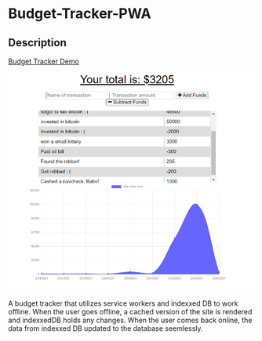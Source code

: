 # Budget-Tracker-PWA

## Description

[Budget Tracker Demo](https://budget-tracker-e-wager.herokuapp.com/)

![Budget Tracker pic](/src/demoPics/demoPic.png)

A budget tracker that utilizes service workers and indexxed DB to work offline. When the user goes offline,
a cached version of the site is rendered and indexxedDB holds any changes. When the user comes back online,
the data from indexxed DB updated to the database seemlessly.
